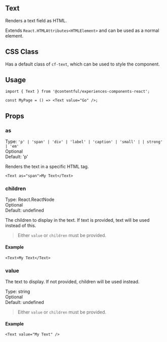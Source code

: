 ## Text

Renders a text field as HTML.

Extends `React.HTMLAttributes<HTMLElement>` and can be used as a normal element.

## CSS Class

Has a default class of `cf-text`, which can be used to style the component.

## Usage

```tsx
import { Text } from '@contentful/experiences-components-react';

const MyPage = () => <Text value="Go" />;
```

## Props

### as

Type: `'p' | 'span' | 'div' | 'label' | 'caption' | 'small' | | strong' | 'em'`\
Optional\
Default: 'p'

Renders the text in a specific HTML tag.

```tsx
<Text as="span">My Text</Text>
```

### children

Type: React.ReactNode\
Optional\
Default: undefined

The children to display in the text. If text is provided, text will be used instead of this.

> Either `value` or `children` must be provided.

#### Example

```tsx
<Text>My Text</Text>
```

### value

The text to display. If not provided, children will be used instead.

Type: string\
Optional\
Default: undefined

> Either `value` or `children` must be provided.

#### Example

```tsx
<Text value="My Text" />
```
